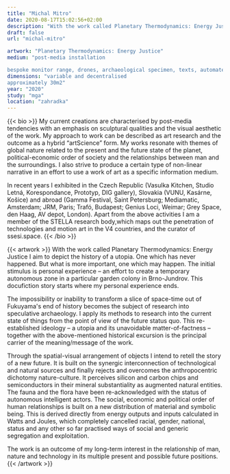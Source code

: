 ```yaml
---
title: "Michal Mitro"
date: 2020-08-17T15:02:56+02:00
description: "With the work called Planetary Thermodynamics: Energy Justice I aim to depict the history of a utopia. One which has never happened. But what is more important, one which may happen."
draft: false
url: "michal-mitro"

artwork: "Planetary Thermodynamics: Energy Justice"
medium: "post-media installation

bespoke monitor range, drones, archaeological specimen, texts, automated gardening system, greenhouse, polycarbonate light wall"
dimensions: "variable and decentralised
approximately 30m2"
year: "2020"
study: "mga"
location: "zahradka"
---
```


{{< bio >}}
My current creations are characterised by post-media tendencies with an emphasis on sculptural qualities and the visual aesthetic of the work. My approach to work can be described as art research and the outcome as a hybrid “artScience” form. My works resonate with themes of global nature related to the present and the future state of the planet, political-economic order of society and the relationships between man and the surroundings. I also strive to produce a certain type of non-linear narrative in an effort to use a work of art as a specific information medium.

In recent years I exhibited in the Czech Republic (Vasulka Kitchen, Studio Letná, Korespondance, Prototyp, DIG gallery), Slovakia (VUNU, Kasárne, Košice) and abroad (Gamma Festival, Saint Petersburg; Mediamatic, Amsterdam; JRM, Paris; Trafó, Budapest; Genius Loci, Weimar; Grey Space, den Haag, AV depot, London). Apart from the above activities I am a member of the STELLA research body,which maps out the penetration of technologies and motion art in the V4 countries, and the curator of ssesi.space.
{{< /bio >}}


{{< artwork >}}
With the work called Planetary Thermodynamics: Energy Justice I aim to depict the history of a utopia. One which has never happened. But what is more important, one which may happen. The initial stimulus is personal experience – an effort to create a temporary autonomous zone in a particular garden colony in Brno-Jundrov. This docufiction story starts where my personal experience ends. 

The impossibility or inability to transform a slice of space-time out of Fukuyama's end of history becomes the subject of research into speculative archaeology. I apply its methods to research into the current state of things from the point of view of the future status quo. This re-established ideology – a utopia and its unavoidable matter-of-factness – together with the above-mentioned historical excursion is the principal carrier of the meaning/message of the work. 

Through the spatial-visual arrangement of objects I intend to retell the story of a new future. It is built on the synergic interconnection of technological and natural sources and finally rejects and overcomes the anthropocentric dichotomy nature-culture. It perceives silicon and carbon chips and semiconductors in their mineral substantiality as augmented natural entities. The fauna and the flora have been re-acknowledged with the status of autonomous intelligent actors. The social, economic and political order of human relationships is built on a new distribution of material and symbolic being. This is derived directly from energy outputs and inputs calculated in Watts and Joules, which completely cancelled racial, gender, national, status and any other so far practised ways of social and generic segregation and exploitation. 

The work is an outcome of my long-term interest in the relationship of man, nature and technology in its multiple present and possible future positions.
{{< /artwork >}}
